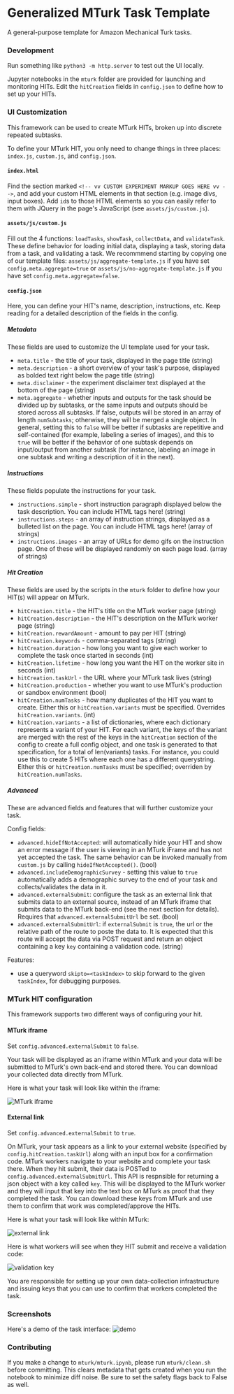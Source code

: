 # Generalized MTurk Task Template
A general-purpose template for Amazon Mechanical Turk tasks.

### Development
Run something like `python3 -m http.server` to test out the UI locally.

Jupyter notebooks in the `mturk` folder are provided for launching and monitoring HITs. Edit the `hitCreation` fields in `config.json` to define how to set up your HITs.

### UI Customization
This framework can be used to create MTurk HITs, broken up into discrete repeated subtasks.

To define your MTurk HIT, you only need to change things in three places: `index.js`, `custom.js`, and `config.json`. 

#### `index.html`
Find the section marked `<!-- vv CUSTOM EXPERIMENT MARKUP GOES HERE vv -->`, and add your custom HTML elements in that section (e.g. image divs, input boxes). Add `id`s to those HTML elements so you can easily refer to them with JQuery in the page's JavaScript (see `assets/js/custom.js`).

#### `assets/js/custom.js`
Fill out the 4 functions: `loadTasks`, `showTask`, `collectData`, and `validateTask`. These define behavior for loading initial data, displaying a task, storing data from a task, and validating a task. We recommmend starting by copying one of our template files: `assets/js/aggregate-template.js` if you have set `config.meta.aggregate=true` or `assets/js/no-aggregate-template.js` if you have set `config.meta.aggregate=false`. 

#### `config.json`
Here, you can define your HIT's name, description, instructions, etc. Keep reading for a detailed description of the fields in the config. 

##### Metadata

These fields are used to customize the UI template used for your task.

* `meta.title` - the title of your task, displayed in the page title (string)
* `meta.description` - a short overview of your task's purpose, displayed as bolded text right below the page title (string)
* `meta.disclaimer` - the experiment disclaimer text displayed at the bottom of the page (string)
* `meta.aggregate` - whether inputs and outputs for the task should be divided up by subtasks, or the same inputs and outputs should be stored across all subtasks. If false, outputs will be stored in an array of length `numSubtasks`; otherwise, they will be merged a single object. In general, setting this to `false` will be better if subtasks are repetitive and self-contained (for example, labeling a series of images), and this to `true` will be better if the behavior of one subtask depends on input/output from another subtask (for instance, labeling an image in one subtask and writing a description of it in the next). 

##### Instructions

These fields populate the instructions for your task. 

* `instructions.simple` - short instruction paragraph displayed below the task description. You can include HTML tags here! (string)
* `instructions.steps` - an array of instruction strings, displayed as a bulleted list on the page. You can include HTML tags here! (array of strings)
* `instructions.images` - an array of URLs for demo gifs on the instruction page. One of these will be displayed randomly on each page load. (array of strings)

##### Hit Creation

These fields are used by the scripts in the `mturk` folder to define how your HIT(s) will appear on MTurk.

* `hitCreation.title` - the HIT's title on the MTurk worker page (string)
* `hitCreation.description` - the HIT's description on the MTurk worker page (string)
* `hitCreation.rewardAmount` - amount to pay per HIT (string)
* `hitCreation.keywords` - comma-separated tags (string)
* `hitCreation.duration` - how long you want to give each worker to complete the task once started in seconds (int)
* `hitCreation.lifetime` - how long you want the HIT on the worker site in seconds (int)
* `hitCreation.taskUrl` - the URL where your MTurk task lives (string)
* `hitCreation.production` - whether you want to use MTurk's production or sandbox environment (bool)
* `hitCreation.numTasks` - how many duplicates of the HIT you want to create. Either this or `hitCreation.variants` must be specified. Overrides `hitCreation.variants`. (int)
* `hitCreation.variants` - a list of dictionaries, where each dictionary represents a variant of your HIT. For each variant, the keys of the variant are merged with the rest of the keys in the `hitCreation` section of the config to create a full config object, and one task is generated to that specification, for a total of len(variants) tasks. For instance, you could use this to create 5 HITs where each one has a different querystring. Either this or `hitCreation.numTasks` must be specified; overriden by `hitCreation.numTasks`.

##### Advanced

These are advanced fields and features that will further customize your task.

Config fields: 
* `advanced.hideIfNotAccepted`: will automatically hide your HIT and show an error message if the user is viewing in an MTurk iFrame and has not yet accepted the task. The same behavior can be invoked manually from `custom.js` by calling `hideIfNotAccepted()`. (bool)
* `advanced.includeDemographicSurvey` - setting this value to `true` automatically adds a demographic survey to the end of your task and collects/validates the data in it. 
* `advanced.externalSubmit`: configure the task as an external link that submits data to an external source, instead of an MTurk iframe that submits data to the MTurk back-end (see the next section for details). Requires that `advanced.externalSubmitUrl` be set. (bool)
* `advanced.externalSubmitUrl`: if `externalSubmit` is `true`, the url or the relative path of the route to poste the data to. It is expected that this route will accept the data via POST request and return an object containing a key `key` containing a validation code. (string)

Features: 
* use a queryword `skipto=<taskIndex>` to skip forward to the given `taskIndex`, for debugging purposes.

### MTurk HIT configuration 

This framework supports two different ways of configuring your hit. 

#### MTurk iframe

Set `config.advanced.externalSubmit` to `false`.

Your task will be displayed as an iframe within MTurk and your data will be submitted to MTurk's own back-end and stored there. You can download your collected data directly from MTurk.

Here is what your task will look like within the iframe: 

![MTurk iframe](mturk_iframe.png)

#### External link

Set `config.advanced.externalSubmit` to `true`.

On MTurk, your task appears as a link to your external website (specified by `config.hitCreation.taskUrl`) along with an input box for a confirmation code. MTurk workers navigate to your website and complete your task there. When they hit submit, their data is POSTed to `config.advanced.externalSubmitUrl`. This API is respnsible for returning a json object with a key called `key`. This will be displayed to the MTurk worker and they will input that key into the text box on MTurk as proof that they completed the task. You can download these keys from MTurk and use them to confirm that work was completed/approve the HITs.

Here is what your task will look like within MTurk: 

![external link](mturk_external_link.png)

Here is what workers will see when they HIT submit and receive a validation code:

![validation key](submit_code.png) 

You are responsible for setting up your own data-collection infrastructure and issuing keys that you can use to confirm that workers completed the task.

### Screenshots
Here's a demo of the task interface:
![demo](demo.gif)

### Contributing
If you make a change to `mturk/mturk.ipynb`, please run `mturk/clean.sh` before committing. This clears metadata that gets created when you run the notebook to minimize diff noise. Be sure to set the safety flags back to False as well.
